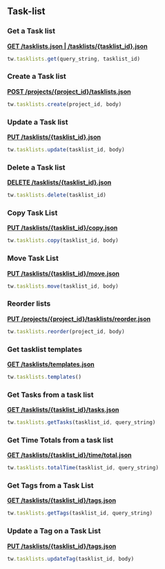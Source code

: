 ## Task-list

### Get a Task list

[**GET /tasklists.json | /tasklists/{tasklist_id}.json**](https://developer.teamwork.com/projects/task-lists/get-all-task-lists)

```js
tw.tasklists.get(query_string, tasklist_id)
```

### Create a Task list

[**POST /projects/{project_id}/tasklists.json**](https://developer.teamwork.com/projects/task-lists/create-task-list)

```js
tw.tasklists.create(project_id, body)
```

### Update a Task list

[**PUT /tasklists/{tasklist_id}.json**](https://developer.teamwork.com/projects/task-lists/update-task-list)

```js
tw.tasklists.update(tasklist_id, body)
```

### Delete a Task list

[**DELETE /tasklists/{tasklist_id}.json**](https://developer.teamwork.com/projects/task-lists/delete-a-task-list)

```js
tw.tasklists.delete(tasklist_id)
```

### Copy Task List

[**PUT /tasklists/{tasklist_id}/copy.json**](https://developer.teamwork.com/projects/task-lists/copy-a-task-list-or-copy-a-task-list-to-another-project)

```js
tw.tasklists.copy(tasklist_id, body)
```

### Move Task List

[**PUT /tasklists/{tasklist_id}/move.json**](https://developer.teamwork.com/projects/task-lists/move-a-task-list-to-another-project)

```js
tw.tasklists.move(tasklist_id, body)
```

### Reorder lists

[**PUT /projects/{project_id}/tasklists/reorder.json**](https://developer.teamwork.com/projects/task-lists/reorder-lists)

```js
tw.tasklists.reorder(project_id, body)
```

### Get tasklist templates

[**GET /tasklists/templates.json**](https://developer.teamwork.com/projects/task-lists/template-task-lists-get-all-template-task-lists)

```js
tw.tasklists.templates()
```

### Get Tasks from a task list

[**GET /tasklists/{tasklist_id}/tasks.json**](https://developer.teamwork.com/projects/tasks/get-all-tasks-on-a-given-task-list)

```js
tw.tasklists.getTasks(tasklist_id, query_string)
```

### Get Time Totals from a task list

[**GET /tasklists/{tasklist_id}/time/total.json**](https://developer.teamwork.com/projects/tasks/get-all-tasks-on-a-given-task-list)

```js
tw.tasklists.totalTime(tasklist_id, query_string)
```

### Get Tags from a Task List

[**GET /tasklists/{tasklist_id}/tags.json**](https://developer.teamwork.com/projects/tags/list-all-tags-for-a-resource)

```js
tw.tasklists.getTags(tasklist_id, query_string)
```

### Update a Tag on a Task List

[**PUT /tasklists/{tasklist_id}/tags.json**](https://developer.teamwork.com/projects/tags/update-tags-on-a-resource)

```js
tw.tasklists.updateTag(tasklist_id, body)
```
